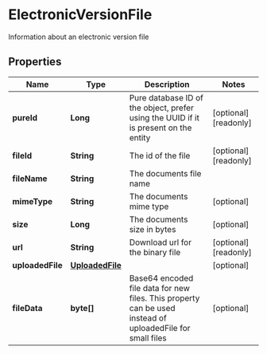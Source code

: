 

# ElectronicVersionFile

Information about an electronic version file
## Properties

Name | Type | Description | Notes
------------ | ------------- | ------------- | -------------
**pureId** | **Long** | Pure database ID of the object, prefer using the UUID if it is present on the entity |  [optional] [readonly]
**fileId** | **String** | The id of the file |  [optional] [readonly]
**fileName** | **String** | The documents file name | 
**mimeType** | **String** | The documents mime type |  [optional]
**size** | **Long** | The documents size in bytes |  [optional]
**url** | **String** | Download url for the binary file |  [optional] [readonly]
**uploadedFile** | [**UploadedFile**](UploadedFile.md) |  |  [optional]
**fileData** | **byte[]** | Base64 encoded file data for new files. This property can be used instead of uploadedFile for small files |  [optional]



